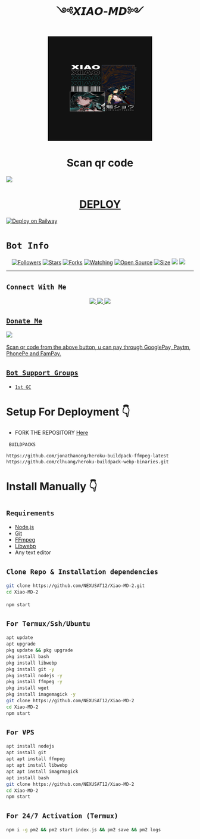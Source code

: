 <h1 align="center">༺𝙓𝙄𝘼𝙊-𝙈𝘿༻<br></h1>
<p align="center">
<img src="./Xiao-❤-Media/Xiao.jpeg"alt="animated" width="280" height="280" />
</p>

<h1 align="center">Scan qr code<br></h1>

<a href="https://replit.com/@DEVILL-MASCOT/Xiao-Md"><img src="https://play-lh.googleusercontent.com/901aMQFFnVoX2T-YuJmTIwpPve_SUgMv_QSyzMSPtAqt_l0CyXN1DxfD6xXU0r2f9iM=w240-h480-rw" width="90" />

<h1 align="center">DEPLOY<br></h1>


[![Deploy on Railway](https://railway.app/button.svg)](https://railway.app/template/OOOqrc?referralCode=xUeEzP)





# ```Bot Info```
<p align="center">
<a href="https://github.com/NEXUSAT12/followers"><img title="Followers" src="https://img.shields.io/github/followers/NEXUSAT12?color=red&style=flat-square"></a>
<a href="https://github.com/NEXUSAT12/Xiao-MD-2/stargazers/"><img title="Stars" src="https://img.shields.io/github/stars/NEXUSAT12/Xiao-MD-2 ?color=blue&style=flat-square"></a>
<a href="https://github.com/NEXUSAT12/Xiao-MD-2/network/members"><img title="Forks" src="https://img.shields.io/github/forks/NEXUSAT12/Xiao-MD-2?color=red&style=flat-square"></a>
<a href="https://github.com/NEXUSAT12/Xiao-MD-2/watchers"><img title="Watching" src="https://img.shields.io/github/watchers/NEXUSAT12/XBOT-MD2?label=Watchers&color=blue&style=flat-square"></a>
<a href="https://github.com/NEXUSAT12/Xiao-MD-2/"><img title="Open Source" src="https://img.shields.io/badge/Author-X%20Bot%20Inc.-red?v=103"></a>
<a href="https://github.com/NEXUSAT12/Xiao-MD-2/"><img title="Size" src="https://img.shields.io/github/repo-size/NEXUSAT12/Xiao-MD-2 ?style=flat-square&color=green"></a>
<a href="https://hits.seeyoufarm.com"><img src="https://hits.seeyoufarm.com/api/count/incr/badge.svg?url=https%3A%2F%2Fgithub.com%2FNEXUSAT12%2FXiao-MD-2&count_bg=%2379C83D&title_bg=%23555555&icon=probot.svg&icon_color=%2300FF6D&title=hits&edge_flat=false"/></a>
<a href="https://github.com/NEXUSAT12/Xiao-MD-2/graphs/commit-activity"><img height="20" src="https://img.shields.io/badge/Maintained%3F-yes-green.svg"></a>&nbsp;&nbsp;
</p>
<p align='center'>
    </p>

-------

## ```Connect With Me```
<p align="center">
<a href="https://wa.me/918130784851"><img src="https://img.shields.io/badge/Contact NEXUS-25D366?style=for-the-badge&logo=whatsapp&logoColor=white" />
<a href="https://chat.whatsapp.com/KdCiUuENgOFEYJMHV3jZNj"><img src="https://img.shields.io/badge/Join Official GC-25D366?style=for-the-badge&logo=whatsapp&logoColor=white" />
<a href="https://youtube.com/channel/UCRD5uB6-PEvolzFUyFGeJpg"><img src="https://img.shields.io/badge/Subscribe NEXUS-ff0000?style=for-the-badge&logo=youtube&logoColor=ff000000&link=https://youtube.com/@Nexus_1k" /><br>
</p>

## ```Donate Me```

<a href="https://i.ibb.co/yFQDqJc/Donate.jpg"><img src="https://play-lh.googleusercontent.com/901aMQFFnVoX2T-YuJmTIwpPve_SUgMv_QSyzMSPtAqt_l0CyXN1DxfD6xXU0r2f9iM=w240-h480-rw" width="90" />

<p align="left">
Scan qr code from the above button, u can pay through GooglePay, Paytm, PhonePe and FamPay.
</p>

## ```Bot Support Groups```

- [`1st GC`](https://chat.whatsapp.com/KdCiUuENgOFEYJMHV3jZNj) 

# Setup For Deployment 👇

- FORK THE REPOSITORY [Here](https://github.com/NEXUSAT12/Xiao-MD-2/fork)


 ` BUILDPACKS`

```
https://github.com/jonathanong/heroku-buildpack-ffmpeg-latest
https://github.com/clhuang/heroku-buildpack-webp-binaries.git
```

# Install Manually 👇
## `Requirements`
* [Node.js](https://nodejs.org/en/)
* [Git](https://git-scm.com/downloads)
* [FFmpeg](https://github.com/BtbN/FFmpeg-Builds/releases/download/autobuild-2020-12-08-13-03/ffmpeg-n4.3.1-26-gca55240b8c-win64-gpl-4.3.zip)
* [Libwebp](https://developers.google.com/speed/webp/download)
* Any text editor
## `Clone Repo & Installation dependencies`
```bash
git clone https://github.com/NEXUSAT12/Xiao-MD-2.git
cd Xiao-MD-2

npm start
```
## `For Termux/Ssh/Ubuntu`
```bash
apt update
apt upgrade
pkg update && pkg upgrade
pkg install bash
pkg install libwebp
pkg install git -y
pkg install nodejs -y 
pkg install ffmpeg -y 
pkg install wget
pkg install imagemagick -y
git clone https://github.com/NEXUSAT12/Xiao-MD-2
cd Xiao-MD-2
npm start
```
## `For VPS`
```bash
apt install nodejs 
apt install git 
apt apt install ffmpeg 
apt apt install libwebp 
apt apt install imagrmagick
apt install bash
git clone https://github.com/NEXUSAT12/Xiao-MD-2
cd Xiao-MD-2
npm start
```
## `For 24/7 Activation (Termux)`
```bash
npm i -g pm2 && pm2 start index.js && pm2 save && pm2 logs
```
